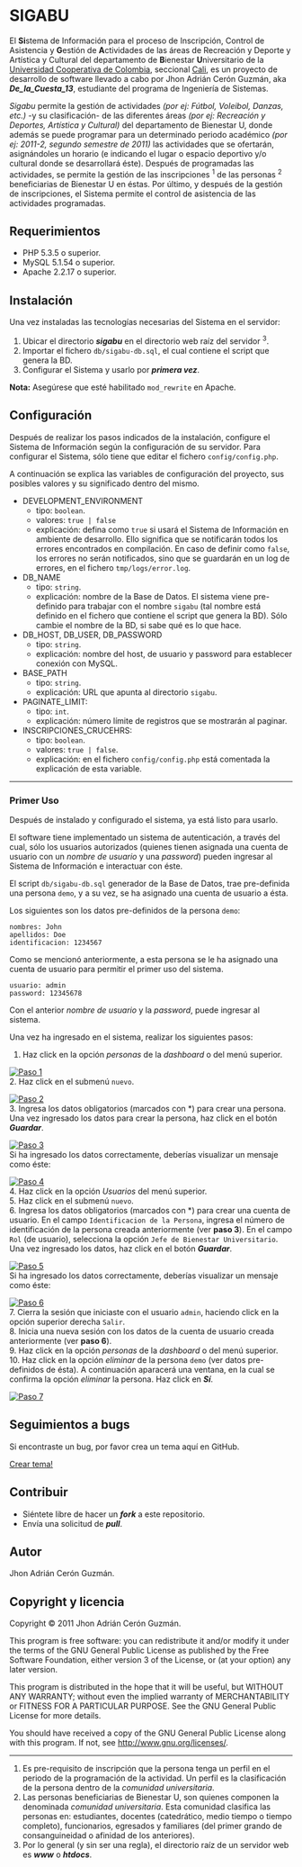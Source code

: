 # SIGABU

El **Si**stema de Informaci&oacute;n para el proceso de Inscripci&oacute;n, Control de Asistencia y **G**esti&oacute;n de **A**ctividades de las &aacute;reas 
de Recreaci&oacute;n y Deporte y Art&iacute;stica y Cultural del departamento de **B**ienestar **U**niversitario de la 
[Universidad Cooperativa de Colombia](http://ucc.edu.co/), seccional [Cali](http://ucc.edu.co/cali/Paginas/UniversidadCooperativadeColombia_Cali.aspx),
es un proyecto de desarrollo de software llevado a cabo por Jhon Adri&aacute;n Cer&oacute;n Guzm&aacute;n, aka ***De_la_Cuesta_13***, 
estudiante del programa de Ingenier&iacute;a de Sistemas.

*Sigabu* permite la gesti&oacute;n de actividades *(por ej: F&uacute;tbol, Voleibol, Danzas, etc.)* -y su clasificaci&oacute;n- de las diferentes &aacute;reas
*(por ej: Recreaci&oacute;n y Deportes, Art&iacute;stica y Cultural)* del departamento de Bienestar U, donde adem&aacute;s se puede programar para un determinado 
periodo acad&eacute;mico *(por ej: 2011-2, segundo semestre de 2011)* las actividades que se ofertar&aacute;n, asign&aacute;ndoles un horario 
(e indicando el lugar o espacio deportivo y/o cultural donde se desarrollar&aacute; &eacute;ste). Despu&eacute;s de programadas las actividades, se permite
la gesti&oacute;n de las inscripciones <sup>1</sup> de las personas <sup>2</sup> beneficiarias de Bienestar U en &eacute;stas. Por &uacute;ltimo, y 
despu&eacute;s de la gesti&oacute;n de inscripciones, el Sistema permite el control de asistencia de las actividades programadas. 

## Requerimientos

* PHP 5.3.5 o superior.
* MySQL 5.1.54 o superior.
* Apache 2.2.17 o superior.

## Instalaci&oacute;n

Una vez instaladas las tecnolog&iacute;as necesarias del Sistema en el servidor:

1. Ubicar el directorio ***sigabu*** en el directorio web ra&iacute;z del servidor <sup>3</sup>.
2. Importar el fichero `db/sigabu-db.sql`, el cual contiene el script que genera la BD. 
3. Configurar el Sistema y usarlo por ***primera vez***.

**Nota:** Aseg&uacute;rese que est&eacute; habilitado `mod_rewrite` en Apache. 

## Configuraci&oacute;n

Despu&eacute;s de realizar los pasos indicados de la instalaci&oacute;n, configure el Sistema de Informaci&oacute;n seg&uacute;n la configuraci&oacute;n 
de su servidor. Para configurar el Sistema, s&oacute;lo tiene que editar el fichero `config/config.php`.

A continuaci&oacute;n se explica las variables de configuraci&oacute;n del proyecto, sus posibles valores y su significado dentro del mismo.

* DEVELOPMENT\_ENVIRONMENT
	* tipo: `boolean`.
	* valores: `true | false`
	* explicaci&oacute;n: defina como `true` si usar&aacute; el Sistema de Informaci&oacute;n en ambiente de desarrollo. Ello significa que se 
	notificar&aacute;n todos los errores encontrados en compilaci&oacute;n. En caso de definir como `false`, los errores no ser&aacute;n notificados, 
	sino que se guardar&aacute;n en un log de errores, en el fichero `tmp/logs/error.log`.
* DB\_NAME
	* tipo: `string`.
	* explicaci&oacute;n: nombre de la Base de Datos. El sistema viene pre-definido para trabajar con el nombre `sigabu` 
	(tal nombre est&aacute; definido en el fichero que contiene el script que genera la BD). S&oacute;lo cambie el nombre de la BD, 
	si sabe qu&eacute; es lo que hace.
* DB\_HOST, DB\_USER, DB\_PASSWORD
	* tipo: `string`.
	* explicaci&oacute;n: nombre del host, de usuario y password para establecer conexi&oacute;n con MySQL.
* BASE\_PATH
	* tipo: `string`.
	* explicaci&oacute;n: URL que apunta al directorio `sigabu`.
* PAGINATE\_LIMIT:
	* tipo: `int`.
	* explicaci&oacute;n: n&uacute;mero l&iacute;mite de registros que se mostrar&aacute;n al paginar.
* INSCRIPCIONES\_CRUCEHRS:
	* tipo: `boolean`.
	* valores: `true | false`.
	* explicaci&oacute;n: en el fichero `config/config.php` est&aacute; comentada la explicaci&oacute;n de esta variable.

---

### Primer Uso

Despu&eacute;s de instalado y configurado el sistema, ya est&aacute; listo para usarlo.

El software tiene implementado un sistema de autenticaci&oacute;n, a trav&eacute;s del cual, s&oacute;lo los usuarios autorizados
(quienes tienen asignada una cuenta de usuario con un *nombre de usuario* y una *password*) pueden ingresar al Sistema de Informaci&oacute;n
e interactuar con &eacute;ste.

El script `db/sigabu-db.sql` generador de la Base de Datos, trae pre-definida una persona `demo`, y a su vez, se ha asignado una cuenta de usuario
a &eacute;sta.
 
Los siguientes son los datos pre-definidos de la persona `demo`:

	nombres: John
	apellidos: Doe
	identificacion: 1234567

Como se mencion&oacute; anteriormente, a esta persona se le ha asignado una cuenta de usuario para permitir el primer uso del sistema.

	usuario: admin
	password: 12345678

Con el anterior *nombre de usuario* y la *password*, puede ingresar al sistema.

Una vez ha ingresado en el sistema, realizar los siguientes pasos:

1. Haz click en la opci&oacute;n *personas* de la *dashboard* o del men&uacute; superior.

[![Paso 1](http://l4c.me/uploads/sigabu-primer-uso-paso-1-1316020602_full550.png)](http://l4c.me/fullsize/sigabu-primer-uso-paso-1-1316020602.png "Ver imagen")    
2. Haz click en el submen&uacute; `nuevo`.

[![Paso 2](http://l4c.me/uploads/sigabu-primer-uso-paso-2-1316024886_full550.png)](http://l4c.me/fullsize/sigabu-primer-uso-paso-2-1316024886.png "Ver imagen")    
3. Ingresa los datos obligatorios (marcados con \*) para crear una persona. Una vez ingresado los datos para crear la persona, haz click en el bot&oacute;n ***Guardar***.

[![Paso 3](http://l4c.me/uploads/sigabu-primer-uso-paso-3-1316025326_full550.png)](http://l4c.me/fullsize/sigabu-primer-uso-paso-3-1316025326.png "Ver imagen")    
Si ha ingresado los datos correctamente, deber&iacute;as visualizar un mensaje como &eacute;ste:

[![Paso 4](http://l4c.me/uploads/sigabu-primer-uso-paso-4-1316025723_full550.png)](http://l4c.me/fullsize/sigabu-primer-uso-paso-4-1316025723.png "Ver imagen")    
4. Haz click en la opci&oacute;n *Usuarios* del men&uacute; superior.	
5. Haz click en el submen&uacute; `nuevo`.	
6. Ingresa los datos obligatorios (marcados con \*) para crear una cuenta de usuario. En el campo `Identificacion de la Persona`, ingresa el n&uacute;mero de identificaci&oacute;n
de la persona creada anteriormente (ver **paso 3**). En el campo `Rol` (de usuario), selecciona la opci&oacute;n `Jefe de Bienestar Universitario`.
Una vez ingresado los datos, haz click en el bot&oacute;n ***Guardar***.

[![Paso 5](http://l4c.me/uploads/sigabu-primer-uso-paso-5-1316026509_full550.png)](http://l4c.me/fullsize/sigabu-primer-uso-paso-5-1316026509.png "Ver imagen")    
Si ha ingresado los datos correctamente, deber&iacute;as visualizar un mensaje como &eacute;ste:

[![Paso 6](http://l4c.me/uploads/sigabu-primer-uso-paso-6-1316026842_full550.png)](http://l4c.me/fullsize/sigabu-primer-uso-paso-6-1316026842.png "Ver imagen")    
7. Cierra la sesi&oacute;n que iniciaste con el usuario `admin`, haciendo click en la opci&oacute;n superior derecha `Salir`.	
8. Inicia una nueva sesi&oacute;n con los datos de la cuenta de usuario creada anteriormente (ver **paso 6**).	
9. Haz click en la opci&oacute;n *personas* de la *dashboard* o del men&uacute; superior.	
10. Haz click en la opci&oacute;n *eliminar* de la persona `demo` (ver datos pre-definidos de &eacute;sta). A continuaci&oacute;n aparacer&aacute; una ventana, en la cual
se confirma la opci&oacute;n *eliminar* la persona. Haz click en ***S&iacute;***.

[![Paso 7](http://l4c.me/uploads/sigabu-primer-uso-paso-7-1316027806_full550.png)](http://l4c.me/fullsize/sigabu-primer-uso-paso-7-1316027806.png "Ver imagen")

## Seguimientos a bugs

Si encontraste un bug, por favor crea un tema aqu&iacute; en GitHub.

[Crear tema!](https://github.com/delacuesta13/Sigabu/issues)

## Contribuir

* Si&eacute;ntete libre de hacer un ***fork*** a este repositorio.
* Env&iacute;a una solicitud de ***pull***.

## Autor 

Jhon Adri&aacute;n Cer&oacute;n Guzm&aacute;n.

## Copyright y licencia

Copyright &copy; 2011 Jhon Adri&aacute;n Cer&oacute;n Guzm&aacute;n.

This program is free software: you can redistribute it and/or modify
it under the terms of the GNU General Public License as published by
the Free Software Foundation, either version 3 of the License, or
(at your option) any later version.

This program is distributed in the hope that it will be useful,
but WITHOUT ANY WARRANTY; without even the implied warranty of
MERCHANTABILITY or FITNESS FOR A PARTICULAR PURPOSE.  See the
GNU General Public License for more details.

You should have received a copy of the GNU General Public License
along with this program.  If not, see <http://www.gnu.org/licenses/>.

---
1. Es pre-requisito de inscripci&oacute;n que la persona tenga un perfil en el periodo de la programaci&oacute;n de la actividad. Un perfil es la 
clasificaci&oacute;n de la persona dentro de la *comunidad universitaria*.
2. Las personas beneficiarias de Bienestar U, son quienes componen la denominada *comunidad universitaria*. Esta comunidad clasifica las personas
en: estudiantes, docentes (catedr&aacute;tico, medio tiempo o tiempo completo), funcionarios, egresados y familiares (del primer grando de consanguineidad o
afinidad de los anteriores).
3. Por lo general (y sin ser una regla), el directorio ra&iacute;z de un servidor web es ***www*** o ***htdocs***.